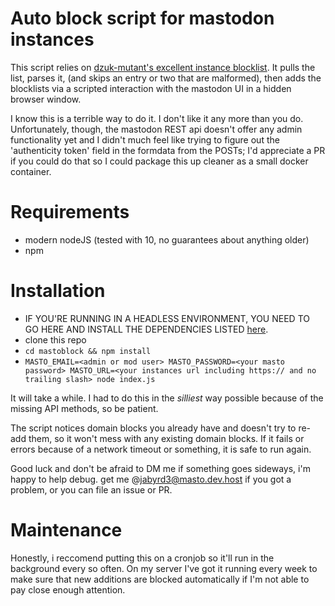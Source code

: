 # Auto block script for mastodon instances
This script relies on [dzuk-mutant's excellent instance blocklist](https://github.com/dzuk-mutant/blockchain). It pulls the list, parses it, (and skips an entry or two that are malformed), then adds the blocklists via a scripted interaction with the mastodon UI in a hidden browser window.

I know this is a terrible way to do it. I don't like it any more than you do. Unfortunately, though, the mastodon REST api doesn't offer any admin functionality yet and I didn't much feel like trying to figure out the 'authenticity token' field in the formdata from the POSTs; I'd appreciate a PR if you could do that so I could package this up cleaner as a small docker container.

# Requirements
- modern nodeJS (tested with 10, no guarantees about anything older)
- npm

# Installation
- IF YOU'RE RUNNING IN A HEADLESS ENVIRONMENT, YOU NEED TO GO HERE AND INSTALL THE DEPENDENCIES LISTED [here](https://electronjs.org/docs/development/build-instructions-linux).
- clone this repo
- `cd mastoblock && npm install`
- `MASTO_EMAIL=<admin or mod user> MASTO_PASSWORD=<your masto password> MASTO_URL=<your instances url including https:// and no trailing slash> node index.js`

It will take a while. I had to do this in the *silliest* way possible because of the missing API methods, so be patient.

The script notices domain blocks you already have and doesn't try to re-add them, so it won't mess with any existing domain blocks. If it fails or errors because of a network timeout or something, it is safe to run again.

Good luck and don't be afraid to DM me if something goes sideways, i'm happy to help debug. get me @jabyrd3@masto.dev.host if you got a problem, or you can file an issue or PR.

# Maintenance
Honestly, i reccomend putting this on a cronjob so it'll run in the background every so often. On my server I've got it running every week to make sure that new additions are blocked automatically if I'm not able to pay close enough attention.

